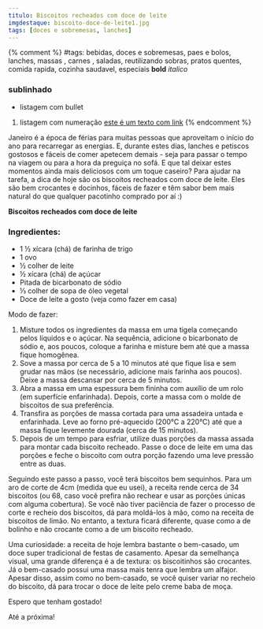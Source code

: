 ```yaml
---
titulo: Biscoitos recheados com doce de leite
imgdestaque: biscoito-doce-de-leite1.jpg
tags: [doces e sobremesas, lanches]
---
```

{% comment %}
#tags: bebidas, doces e sobremesas, paes e bolos, lanches, massas , carnes , saladas, reutilizando sobras, pratos quentes, comida rapida, cozinha saudavel, especiais
**bold**
*italico*
### sublinhado
* listagem com bullet
1. listagem com numeração
[este é um texto com link](https://www.enderecodolink.com)
{% endcomment %}

Janeiro é a época de férias para muitas pessoas que aproveitam o início do ano para recarregar as energias. E, durante estes dias, lanches e petiscos gostosos e fáceis de comer apetecem demais - seja para passar o tempo na viagem ou para a hora da preguiça no sofá. E que tal deixar estes momentos ainda mais deliciosos com um toque caseiro? Para ajudar na tarefa, a dica de hoje são os biscoitos recheados com doce de leite. Eles são bem crocantes e docinhos, fáceis de fazer e têm sabor bem mais natural do que qualquer pacotinho comprado por aí :)

**Biscoitos recheados com doce de leite**

### Ingredientes:

* 1 ½ xícara (chá) de farinha de trigo
* 1 ovo
* ½ colher de leite 
* ½ xícara (chá) de açúcar
* Pitada de bicarbonato de sódio 
* ⅓ colher de sopa de óleo vegetal 
* Doce de leite a gosto (veja como fazer em casa)

Modo de fazer:

1. Misture todos os ingredientes da massa em uma tigela começando pelos líquidos e o açúcar. Na sequência, adicione o bicarbonato de sódio e, aos poucos, coloque a farinha e misture bem até que a massa fique homogênea.
2. Sove a massa por cerca de 5 a 10 minutos até que fique lisa e sem grudar nas mãos (se necessário, adicione mais farinha aos poucos). Deixe a massa descansar por cerca de 5 minutos.
3. Abra a massa em uma espessura bem fininha com auxílio de um rolo (em superfície enfarinhada). Depois, corte a massa com o molde de biscoitos de sua preferência.  
4. Transfira as porções de massa cortada para uma assadeira untada e enfarinhada. Leve ao forno pré-aquecido (200°C a 220°C) até que a massa fique levemente dourada (cerca de 15 minutos).
5. Depois de um tempo para esfriar, utilize duas porções da massa assada para montar cada biscoito recheado. Passe o doce de leite em uma das porções e feche o biscoito com outra porção fazendo uma leve pressão entre as duas. 

Seguindo este passo a passo, você terá biscoitos bem sequinhos. Para um aro de corte de 4cm (medida que eu usei), a receita rende cerca de 34 biscoitos (ou 68, caso você prefira não rechear e usar as porções únicas com alguma cobertura). Se você não tiver paciência de fazer o processo de corte e recheio dos biscoitos, dá para moldá-los à mão, como na receita de biscoitos de limão. No entanto, a textura ficará diferente, quase como a de bolinho e não crocante como a de um biscoito recheado. 

Uma curiosidade: a receita de hoje lembra bastante o bem-casado, um doce super tradicional de festas de casamento. Apesar da semelhança visual, uma grande diferença é a de textura: os biscoitinhos são crocantes. Já o bem-casado possui uma massa mais tenra que lembra um alfajor. Apesar disso, assim como no bem-casado, se você quiser variar no recheio do biscoito, dá para trocar o doce de leite pelo creme baba de moça. 

Espero que tenham gostado!

Até a próxima!